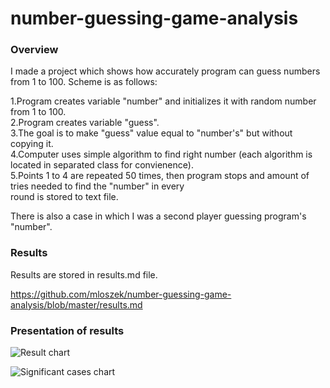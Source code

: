 # number-guessing-game-analysis

### Overview

I made a project which shows how accurately program can guess numbers from 1 to 100. Scheme is as follows:  

1.Program creates variable "number" and initializes it with random number from 1 to 100.  
2.Program creates variable "guess".  
3.The goal is to make "guess" value equal to "number's" but without copying it.  
4.Computer uses simple algorithm to find right number (each algorithm is located in separated class for convienence).  
5.Points 1 to 4 are repeated 50 times, then program stops and amount of tries needed to find the "number" in every  
round is stored to text file.  

There is also a case in which I was a second player guessing program's "number".  

### Results
Results are stored in results.md file.

https://github.com/mloszek/number-guessing-game-analysis/blob/master/results.md

### Presentation of results

![Result chart](https://github.com/mloszek/number-guessing-game-analysis/blob/master/triesAverageChart.png)  
  
  




![Significant cases chart](https://github.com/mloszek/number-guessing-game-analysis/blob/master/significantCases.png)


